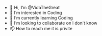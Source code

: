 - 👋 Hi, I’m @VidaTheGreat
- 👀 I’m interested in Coding
- 🌱 I’m currently learning Coding
- 💞️ I’m looking to collaborate on I don't know
- 📫 How to reach me it is privite

<!---
VidaTheGreat/VidaTheGreat is a ✨ special ✨ repository because its `README.md` (this file) appears on your GitHub profile.
You can click the Preview link to take a look at your changes.
--->

